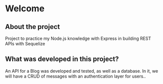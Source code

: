 # Welcome

## About the project

Project to practice my Node.js knowledge with Express in building REST APIs with Sequelize

## What was developed in this project?

An API for a Blog was developed and tested, as well as a database. In it, we will have a CRUD of messages with an authentication layer for users..
